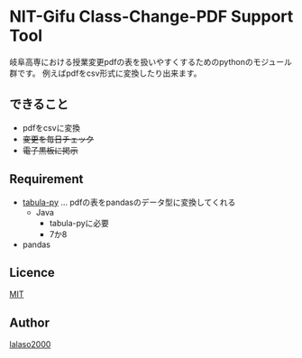NIT-Gifu Class-Change-PDF Support Tool
====

岐阜高専における授業変更pdfの表を扱いやすくするためのpythonのモジュール群です。
例えばpdfをcsv形式に変換したり出来ます。


## できること
* pdfをcsvに変換
* ~~変更を毎日チェック~~
* ~~電子黒板に掲示~~


## Requirement
* [tabula-py](https://github.com/chezou/tabula-py) … pdfの表をpandasのデータ型に変換してくれる
    * Java
        * tabula-pyに必要
        * 7か8
* pandas


## Licence

[MIT](https://github.com/tcnksm/tool/blob/master/LICENCE)

## Author

[lalaso2000](https://github.com/lalaso2000)
